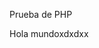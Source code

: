 <!DOCTYPE html>
<html>
 <head>
  <p>Prueba de PHP</p>
 </head>
 <body>
 <p>Hola mundoxdxdxx</p>
 <?php echo "Hola Mundo 444"; ?>
 </body>
</html>
